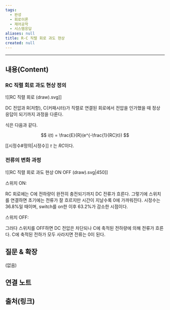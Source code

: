 ```yaml
---
tags:
  - 완성
  - 회로이론
  - 제어공학
  - 시스템응답
aliases: null
title: R-C 직렬 회로 과도 현상
created: null
---
```


---

## 내용(Content)

### RC 직렬 회로 과도 현상 정의

![[RC 직렬 회로 (draw).svg]]

DC 전압과 R(저항), C(커패시터)가 직렬로 연결된 회로에서 전압을 인가했을 때 정상 응답이 되기까지 과정을 다룬다.

식은  다음과 같다.

$$
i(t) = \frac{E}{R}(e^{-\frac{1}{RC}t})
$$

[[시정수#정의|시정수]] $\tau$ 는 $RC$이다.

### 전류의 변화 과정

![[RC 직렬 회로 과도 현상 ON OFF (draw).svg|450]]

스위치 ON:

RC 회로에는 C에 전하량이 완전히 충전되기까지 DC 전류가 흐른다. 그렇기에 스위치를 연결하면 초기에는 전류가 잘 흐르지만 시간이 지날수록 0에 가까워진다. 시정수는 36.8%일 때이며, switch를 on한 이후 63.2%가 감소한 시점이다.

스위치 OFF:

그러다 스위치를 OFF하면 DC 전압은 차단되나 C에 축적된 전하량에 의해 전류가 흐른다. C에 축적된 전하가 모두 사라지면 전류는 0이 된다.




## 질문 & 확장

(없음)

## 연결 노트

## 출처(링크)





